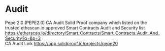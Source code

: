 # Audit
Pepe 2.0 (PEPE2.0) CA Audit Solid Proof company which listed on the trusted ethescan.io approved Smart Contracts Audit and Security list
<br>
https://etherscan.io/directory/Smart_Contracts/Smart_Contracts_Audit_And_Security?q=&p=3
<br>
CA Audit Link
https://app.solidproof.io/projects/pepe20
